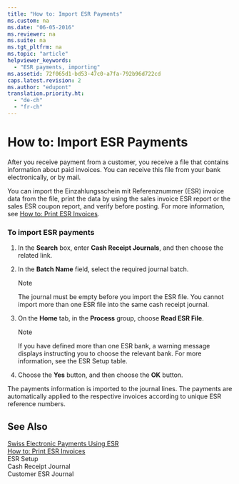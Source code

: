 ```yaml
---
title: "How to: Import ESR Payments"
ms.custom: na
ms.date: "06-05-2016"
ms.reviewer: na
ms.suite: na
ms.tgt_pltfrm: na
ms.topic: "article"
helpviewer_keywords: 
  - "ESR payments, importing"
ms.assetid: 72f065d1-bd53-47c0-a7fa-792b96d722cd
caps.latest.revision: 2
ms.author: "edupont"
translation.priority.ht: 
  - "de-ch"
  - "fr-ch"
---
```

# How to: Import ESR Payments
After you receive payment from a customer, you receive a file that contains information about paid invoices. You can receive this file from your bank electronically, or by mail.  
  
 You can import the Einzahlungsschein mit Referenznummer \(ESR\) invoice data from the file, print the data by using the sales invoice ESR report or the sales ESR coupon report, and verify before posting. For more information, see [How to: Print ESR Invoices](../../LocalFunctionalityForMicrosoftDynamicsNav2016/Switzerland/how-to-print-esr-invoices.md).  
  
### To import ESR payments  
  
1.  In the **Search** box, enter **Cash Receipt Journals**, and then choose the related link.  
  
2.  In the **Batch Name** field, select the required journal batch.  
  
    > [!NOTE]  
    >  The journal must be empty before you import the ESR file. You cannot import more than one ESR file into the same cash receipt journal.  
  
3.  On the **Home** tab, in the **Process** group, choose **Read ESR File**.  
  
    > [!NOTE]  
    >  If you have defined more than one ESR bank, a warning message displays instructing you to choose the relevant bank. For more information, see the ESR Setup table.  
  
4.  Choose the **Yes** button, and then choose the **OK** button.  
  
 The payments information is imported to the journal lines. The payments are automatically applied to the respective invoices according to unique ESR reference numbers.  
  
## See Also  
 [Swiss Electronic Payments Using ESR](../../LocalFunctionalityForMicrosoftDynamicsNav2016/Switzerland/swiss-electronic-payments-using-esr.md)   
 [How to: Print ESR Invoices](../../LocalFunctionalityForMicrosoftDynamicsNav2016/Switzerland/how-to-print-esr-invoices.md)   
 ESR Setup   
 Cash Receipt Journal   
 Customer ESR Journal